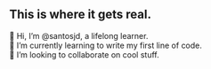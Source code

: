 ## This is where it gets real.
👋 Hi, I’m @santosjd, a lifelong learner.<br>🌱 I’m currently learning to write my first line of code.<br>💞️ I’m looking to collaborate on cool stuff.
